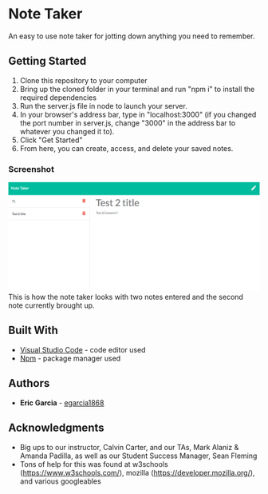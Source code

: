 # Note Taker

An easy to use note taker for jotting down anything you need to remember.

## Getting Started

1. Clone this repository to your computer
2. Bring up the cloned folder in your terminal and run "npm i" to install the required dependencies
3. Run the server.js file in node to launch your server.
4. In your browser's address bar, type in "localhost:3000" (if you changed the port number in server.js, change "3000" in the address bar to whatever you changed it to).
5. Click "Get Started"
6. From here, you can create, access, and delete your saved notes.

### Screenshot

![Screenshot!](/public/assets/NoteTakerPic.png?raw=true "Screenshot of the note taker")
This is how the note taker looks with two notes entered and the second note currently brought up.


## Built With

* [Visual Studio Code](https://code.visualstudio.com/) - code editor used
* [Npm](https://www.npmjs.com/) - package manager used

## Authors

* **Eric Garcia** - [egarcia1868](https://github.com/egarcia1868)

## Acknowledgments

* Big ups to our instructor, Calvin Carter, and our TAs, Mark Alaniz & Amanda Padilla, as well as our Student Success Manager, Sean Fleming
* Tons of help for this was found at w3schools (https://www.w3schools.com/), mozilla (https://developer.mozilla.org/), and various googleables